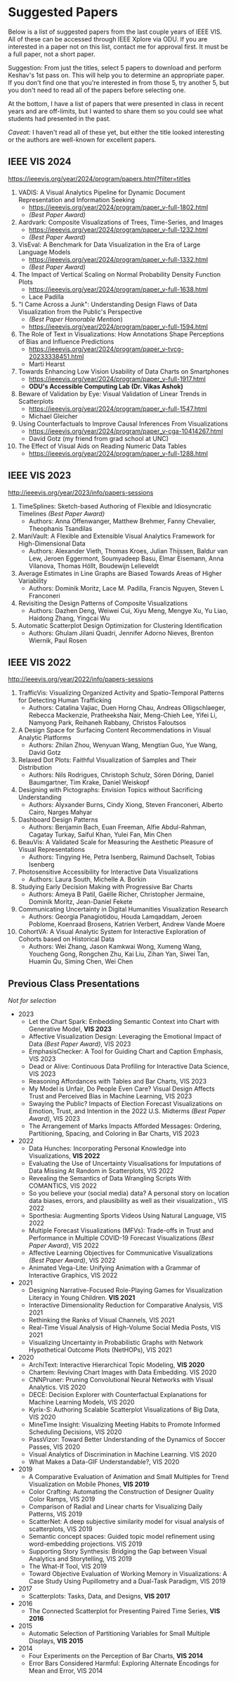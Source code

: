 # Suggested Papers

Below is a list of suggested papers from the last couple years of IEEE VIS. All of these can be accessed through IEEE Xplore via ODU. If you are interested in a paper not on this list, contact me for approval first. It must be a full paper, not a short paper.

Suggestion: From just the titles, select 5 papers to download and perform Keshav's 1st pass on.  This will help you to determine an appropriate paper.  If you don't find one that you're interested in from those 5, try another 5, but you don't need to read all of the papers before selecting one.

At the bottom, I have a list of papers that were presented in class in recent years and are off-limits, but I wanted to share them so you could see what students had presented in the past.

*Caveat:* I haven't read all of these yet, but either the title looked interesting or the authors are well-known for excellent papers.

## IEEE VIS 2024

<https://ieeevis.org/year/2024/program/papers.html?filter=titles>

1. VADIS: A Visual Analytics Pipeline for Dynamic Document Representation and Information Seeking
    * <https://ieeevis.org/year/2024/program/paper_v-full-1802.html>
    *  *(Best Paper Award)*
3. Aardvark: Composite Visualizations of Trees, Time-Series, and Images
   * <https://ieeevis.org/year/2024/program/paper_v-full-1232.html>
   *  *(Best Paper Award)*
5. VisEval: A Benchmark for Data Visualization in the Era of Large Language Models
    * <https://ieeevis.org/year/2024/program/paper_v-full-1332.html>
    *  *(Best Paper Award)*
7. The Impact of Vertical Scaling on Normal Probability Density Function Plots
    * <https://ieeevis.org/year/2024/program/paper_v-full-1638.html>
    *  Lace Padilla
8. "I Came Across a Junk": Understanding Design Flaws of Data Visualization from the Public's Perspective
    *  *(Best Paper Honorable Mention*)
    * <https://ieeevis.org/year/2024/program/paper_v-full-1594.html>
10. The Role of Text in Visualizations: How Annotations Shape Perceptions of Bias and Influence Predictions
    * <https://ieeevis.org/year/2024/program/paper_v-tvcg-20233338451.html>
    * Marti Hearst
13. Towards Enhancing Low Vision Usability of Data Charts on Smartphones
    * <https://ieeevis.org/year/2024/program/paper_v-full-1917.html>
    * **ODU's Accessible Computing Lab (Dr. Vikas Ashok)**
15. Beware of Validation by Eye: Visual Validation of Linear Trends in Scatterplots
    * <https://ieeevis.org/year/2024/program/paper_v-full-1547.html>
    * Michael Gleicher
17. Using Counterfactuals to Improve Causal Inferences From Visualizations
    * <https://ieeevis.org/year/2024/program/paper_v-cga-10414267.html>
    * David Gotz (my friend from grad school at UNC)
1. The Effect of Visual Aids on Reading Numeric Data Tables
     * <https://ieeevis.org/year/2024/program/paper_v-full-1288.html>

## IEEE VIS 2023

<http://ieeevis.org/year/2023/info/papers-sessions>

1. TimeSplines: Sketch-based Authoring of Flexible and Idiosyncratic Timelines *(Best Paper Award)*  
    * Authors: Anna Offenwanger, Matthew Brehmer, Fanny Chevalier, Theophanis Tsandilas
1. ManiVault: A Flexible and Extensible Visual Analytics Framework for High-Dimensional Data  
    * Authors: Alexander Vieth, Thomas Kroes, Julian Thijssen, Baldur van Lew, Jeroen Eggermont, Soumyadeep Basu, Elmar Eisemann, Anna Vilanova, Thomas Höllt, Boudewijn Lelieveldt
1. Average Estimates in Line Graphs are Biased Towards Areas of Higher Variability  
    * Authors: Dominik Moritz, Lace M. Padilla, Francis Nguyen, Steven L Franconeri
1. Revisiting the Design Patterns of Composite Visualizations  
    * Authors: Dazhen Deng, Weiwei Cui, Xiyu Meng, Mengye Xu, Yu Liao, Haidong Zhang, Yingcai Wu
1. Automatic Scatterplot Design Optimization for Clustering Identification  
    * Authors: Ghulam Jilani Quadri, Jennifer Adorno Nieves, Brenton Wiernik, Paul Rosen

## IEEE VIS 2022

<http://ieeevis.org/year/2022/info/papers-sessions>

1. TrafficVis: Visualizing Organized Activity and Spatio-Temporal Patterns for Detecting Human Trafficking  
    * Authors: Catalina Vajiac, Duen Horng Chau, Andreas Olligschlaeger, Rebecca Mackenzie, Pratheeksha Nair, Meng-Chieh Lee, Yifei Li, Namyong Park, Reihaneh Rabbany, Christos Faloutsos
1. A Design Space for Surfacing Content Recommendations in Visual Analytic Platforms  
    * Authors: Zhilan Zhou, Wenyuan Wang, Mengtian Guo, Yue Wang, David Gotz
1. Relaxed Dot Plots: Faithful Visualization of Samples and Their Distribution  
    * Authors: Nils Rodrigues, Christoph Schulz, Sören Döring, Daniel Baumgartner, Tim Krake, Daniel Weiskopf
1. Designing with Pictographs: Envision Topics without Sacrificing Understanding  
    * Authors: Alyxander Burns, Cindy Xiong, Steven Franconeri, Alberto Cairo, Narges Mahyar
1. Dashboard Design Patterns  
    * Authors: Benjamin Bach, Euan Freeman, Alfie Abdul-Rahman, Cagatay Turkay, Saiful Khan, Yulei Fan, Min Chen
1. BeauVis: A Validated Scale for Measuring the Aesthetic Pleasure of Visual Representations  
    * Authors: Tingying He, Petra Isenberg, Raimund Dachselt, Tobias Isenberg
1. Photosensitive Accessibility for Interactive Data Visualizations  
    * Authors: Laura South, Michelle A. Borkin
1. Studying Early Decision Making with Progressive Bar Charts  
    * Authors: Ameya B Patil, Gaëlle Richer, Christopher Jermaine, Dominik Moritz, Jean-Daniel Fekete
1. Communicating Uncertainty in Digital Humanities Visualization Research  
    * Authors: Georgia Panagiotidou, Houda Lamqaddam, Jeroen Poblome, Koenraad Brosens, Katrien Verbert, Andrew Vande Moere
1. CohortVA: A Visual Analytic System for Interactive Exploration of Cohorts based on Historical Data  
    * Authors: Wei Zhang, Jason Kamkwai Wong, Xumeng Wang, Youcheng Gong, Rongchen Zhu, Kai Liu, Zihan Yan, Siwei Tan, Huamin Qu, Siming Chen, Wei Chen

## Previous Class Presentations

*Not for selection*

* 2023
  * Let the Chart Spark: Embedding Semantic Context into Chart with Generative Model, **VIS 2023**
  * Affective Visualization Design: Leveraging the Emotional Impact of Data *(Best Paper Award)*, VIS 2023
  * EmphasisChecker: A Tool for Guiding Chart and Caption Emphasis, VIS 2023
  * Dead or Alive: Continuous Data Profiling for Interactive Data Science, VIS 2023
  * Reasoning Affordances with Tables and Bar Charts, VIS 2023
  * My Model is Unfair, Do People Even Care? Visual Design Affects Trust and Perceived Bias in Machine Learning, VIS 2023
  * Swaying the Public? Impacts of Election Forecast Visualizations on Emotion, Trust, and Intention in the 2022 U.S. Midterms *(Best Paper Award)*, VIS 2023
  * The Arrangement of Marks Impacts Afforded Messages: Ordering, Partitioning, Spacing, and Coloring in Bar Charts, VIS 2023
* 2022
  * Data Hunches: Incorporating Personal Knowledge into Visualizations, **VIS 2022**
  * Evaluating the Use of Uncertainty Visualisations for Imputations of Data Missing At Random in Scatterplots, VIS 2022
  * Revealing the Semantics of Data Wrangling Scripts With COMANTICS, VIS 2022
  * So you believe your (social media) data? A personal story on location data biases, errors, and plausibility as well as their visualization., VIS 2022
  * Sporthesia: Augmenting Sports Videos Using Natural Language, VIS 2022
  * Multiple Forecast Visualizations (MFVs): Trade-offs in Trust and Performance in Multiple COVID-19 Forecast Visualizations *(Best Paper Award)*, VIS 2022
  * Affective Learning Objectives for Communicative Visualizations *(Best Paper Award)*, VIS 2022
  * Animated Vega-Lite: Unifying Animation with a Grammar of Interactive Graphics, VIS 2022
* 2021
  * Designing Narrative-Focused Role-Playing Games for Visualization Literacy in Young Children. **VIS 2021**
  * Interactive Dimensionality Reduction for Comparative Analysis, VIS 2021
  * Rethinking the Ranks of Visual Channels, VIS 2021
  * Real-Time Visual Analysis of High-Volume Social Media Posts, VIS 2021
  * Visualizing Uncertainty in Probabilistic Graphs with Network Hypothetical Outcome Plots (NetHOPs), VIS 2021
* 2020
  * ArchiText: Interactive Hierarchical Topic Modeling, **VIS 2020**
  * Chartem: Reviving Chart Images with Data Embedding. VIS 2020
  * CNNPruner: Pruning Convolutional Neural Networks with Visual Analytics. VIS 2020
  * DECE: Decision Explorer with Counterfactual Explanations for Machine Learning Models, VIS 2020
  * Kyrix-S: Authoring Scalable Scatterplot Visualizations of Big Data, VIS 2020
  * MineTime Insight: Visualizing Meeting Habits to Promote Informed Scheduling Decisions, VIS 2020
  * PassVizor: Toward Better Understanding of the Dynamics of Soccer Passes, VIS 2020
  * Visual Analytics of Discrimination in Machine Learning. VIS 2020
  * What Makes a Data-GIF Understandable?, VIS 2020
* 2019
  * A Comparative Evaluation of Animation and Small Multiples for Trend Visualization on Mobile Phones, **VIS 2019**
  * Color Crafting: Automating the Construction of Designer Quality Color Ramps, VIS 2019
  * Comparison of Radial and Linear charts for Visualizing Daily Patterns, VIS 2019
  * ScatterNet: A deep subjective similarity model for visual analysis of scatterplots, VIS 2019
  * Semantic concept spaces: Guided topic model refinement using word-embedding projections. VIS 2019
  * Supporting Story Synthesis: Bridging the Gap between Visual Analytics and Storytelling, VIS 2019
  * The What-If Tool, VIS 2019
  * Toward Objective Evaluation of Working Memory in Visualizations: A Case Study Using Pupillometry and a Dual-Task Paradigm, VIS 2019
* 2017
  * Scatterplots: Tasks, Data, and Designs, **VIS 2017**
* 2016
  * The Connected Scatterplot for Presenting Paired Time Series, **VIS 2016**
* 2015
  * Automatic Selection of Partitioning Variables for Small Multiple Displays, **VIS 2015**
* 2014
  * Four Experiments on the Perception of Bar Charts, **VIS 2014**
  * Error Bars Considered Harmful: Exploring Alternate Encodings for Mean and Error, VIS 2014
